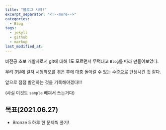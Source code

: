 ```yaml
---
title: "블로그 시작!"
excerpt_separator: "<!--more-->"
categories:
  - Blog
tags:
  - jekyll
  - github
  - markup
last_modified_at:
---
```


비전공 초보 개발자로서 git에 대해 1도 모르면서 무턱대고 `Blog`를 따라 만들어보았다. 

무려 3일에 걸쳐 시행착오를 겪은 후에 대충 돌아갈 수 있는 수준으로 탄생시킨 것 같다.

앞으로 점점 발전하는 것을 기록해야겠다!!! 

(사실 이것도 `sample` 베껴서 쓰는거다)   

## 목표(2021.06.27)

  * Bronze 5 하루 한 문제씩 풀기!
